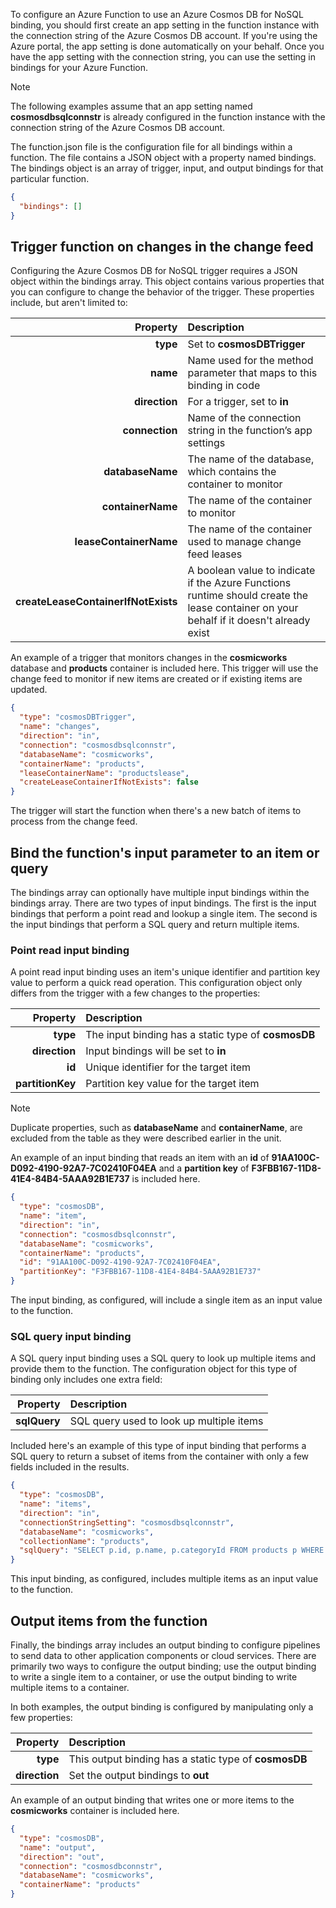 To configure an Azure Function to use an Azure Cosmos DB for NoSQL binding, you should first create an app setting in the function instance with the connection string of the Azure Cosmos DB account. If you're using the Azure portal, the app setting is done automatically on your behalf. Once you have the app setting with the connection string, you can use the setting in bindings for your Azure Function.

> [!NOTE]
> The following examples assume that an app setting named **cosmosdbsqlconnstr** is already configured in the function instance with the connection string of the Azure Cosmos DB account.

The function.json file is the configuration file for all bindings within a function. The file contains a JSON object with a property named bindings. The bindings object is an array of trigger, input, and output bindings for that particular function.

```json
{
  "bindings": []
}
```

## Trigger function on changes in the change feed

Configuring the Azure Cosmos DB for NoSQL trigger requires a JSON object within the bindings array. This object contains various properties that you can configure to change the behavior of the trigger. These properties include, but aren't limited to:

| **Property** | **Description** |
| ---: | :--- |
| **type** | Set to **cosmosDBTrigger** |
| **name** | Name used for the method parameter that maps to this binding in code |
| **direction** | For a trigger, set to **in** |
| **connection** | Name of the connection string in the function’s app settings |
| **databaseName** | The name of the database, which contains the container to monitor |
| **containerName** | The name of the container to monitor |
| **leaseContainerName** | The name of the container used to manage change feed leases |
| **createLeaseContainerIfNotExists** | A boolean value to indicate if the Azure Functions runtime should create the lease container on your behalf if it doesn't already exist |

An example of a trigger that monitors changes in the **cosmicworks** database and **products** container is included here. This trigger will use the change feed to monitor if new items are created or if existing items are updated.

```json
{
  "type": "cosmosDBTrigger",
  "name": "changes",
  "direction": "in",
  "connection": "cosmosdbsqlconnstr",
  "databaseName": "cosmicworks",
  "containerName": "products",
  "leaseContainerName": "productslease",
  "createLeaseContainerIfNotExists": false
}
```

The trigger will start the function when there's a new batch of items to process from the change feed.

## Bind the function's input parameter to an item or query

The bindings array can optionally have multiple input bindings within the bindings array. There are two types of input bindings. The first is the input bindings that perform a point read and lookup a single item. The second is the input bindings that perform a SQL query and return multiple items.

### Point read input binding

A point read input binding uses an item's unique identifier and partition key value to perform a quick read operation. This configuration object only differs from the trigger with a few changes to the properties:

| **Property** | **Description** |
| ---: | :--- |
| **type** | The input binding has a static type of **cosmosDB** |
| **direction** | Input bindings will be set to **in** |
| **id** | Unique identifier for the target item |
| **partitionKey** | Partition key value for the target item |

> [!NOTE]
> Duplicate properties, such as **databaseName** and **containerName**, are excluded from the table as they were described earlier in the unit.

An example of an input binding that reads an item with an **id** of **91AA100C-D092-4190-92A7-7C02410F04EA** and a **partition key** of **F3FBB167-11D8-41E4-84B4-5AAA92B1E737** is included here.

```json
{
  "type": "cosmosDB",
  "name": "item",
  "direction": "in",
  "connection": "cosmosdbsqlconnstr",
  "databaseName": "cosmicworks",
  "containerName": "products",
  "id": "91AA100C-D092-4190-92A7-7C02410F04EA",
  "partitionKey": "F3FBB167-11D8-41E4-84B4-5AAA92B1E737"
}
```

The input binding, as configured, will include a single item as an input value to the function.

### SQL query input binding

A SQL query input binding uses a SQL query to look up multiple items and provide them to the function. The configuration object for this type of binding only includes one extra field:

| **Property** | **Description** |
| ---: | :--- |
| **sqlQuery** | SQL query used to look up multiple items |

Included here's an example of this type of input binding that performs a SQL query to return a subset of items from the container with only a few fields included in the results.

```json
{
  "type": "cosmosDB",
  "name": "items",
  "direction": "in",
  "connectionStringSetting": "cosmosdbsqlconnstr",
  "databaseName": "cosmicworks",
  "collectionName": "products",
  "sqlQuery": "SELECT p.id, p.name, p.categoryId FROM products p WHERE p.price > 500"
}
```

This input binding, as configured, includes multiple items as an input value to the function.

## Output items from the function

Finally, the bindings array includes an output binding to configure pipelines to send data to other application components or cloud services. There are primarily two ways to configure the output binding; use the output binding to write a single item to a container, or use the output binding to write multiple items to a container.

In both examples, the output binding is configured by manipulating only a few properties:

| **Property** | **Description** |
| ---: | :--- |
| **type** | This output binding has a static type of **cosmosDB** |
| **direction** | Set the output bindings to **out** |

An example of an output binding that writes one or more items to the **cosmicworks** container is included here.

```json
{
  "type": "cosmosDB",
  "name": "output",
  "direction": "out",
  "connection": "cosmosdbconnstr",
  "databaseName": "cosmicworks",
  "containerName": "products"
}
```
